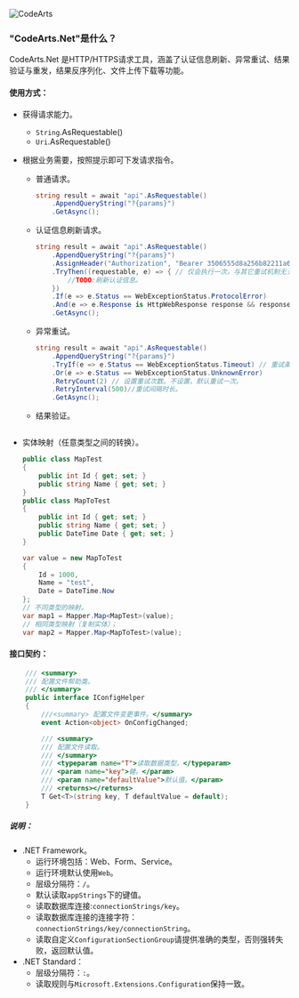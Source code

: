 ![CodeArts](http://oss.jschar.com/codearts.png 'Logo')

### "CodeArts.Net"是什么？

CodeArts.Net 是HTTP/HTTPS请求工具，涵盖了认证信息刷新、异常重试、结果验证与重发，结果反序列化、文件上传下载等功能。

#### 使用方式：

* 获得请求能力。

  - `String`.AsRequestable()
  - `Uri`.AsRequestable()

* 根据业务需要，按照提示即可下发请求指令。

  - 普通请求。

    ```c#
    string result = await "api".AsRequestable()
        .AppendQueryString("?{params}")
        .GetAsync();
    ```

  - 认证信息刷新请求。

    ```c#
    string result = await "api".AsRequestable()
        .AppendQueryString("?{params}")
        .AssignHeader("Authorization", "Bearer 3506555d8a256b82211a62305b6dx317")
        .TryThen((requestable, e) => { // 仅会执行一次，与其它重试机制无关。
            //TODO:刷新认证信息。
        })
        .If(e => e.Status == WebExceptionStatus.ProtocolError)
        .And(e => e.Response is HttpWebResponse response && response.StatusCode == HttpStatusCode.Unauthorized)
        .GetAsync();
    ```

  - 异常重试。

    ```c#
    string result = await "api".AsRequestable()
        .AppendQueryString("?{params}")
        .TryIf(e => e.Status == WebExceptionStatus.Timeout) // 重试条件。
        .Or(e => e.Status == WebExceptionStatus.UnknownError)
        .RetryCount(2) // 设置重试次数。不设置，默认重试一次。
        .RetryInterval(500)//重试间隔时长。
        .GetAsync();
    ```

    

  - 结果验证。

    ```c#
    ```

    

  

* 实体映射（任意类型之间的转换）。

  ``` c#
  public class MapTest
  {
      public int Id { get; set; }
      public string Name { get; set; }
  }
  public class MapToTest
  {
      public int Id { get; set; }
      public string Name { get; set; }
      public DateTime Date { get; set; }
  }
  
  var value = new MapToTest
  {
      Id = 1000,
      Name = "test",
      Date = DateTime.Now
  };
  // 不同类型的映射。
  var map1 = Mapper.Map<MapTest>(value);
  // 相同类型映射（复制实体）；
  var map2 = Mapper.Map<MapToTest>(value);
  ```

#### 接口契约：

```c#
    /// <summary>
    /// 配置文件帮助类。
    /// </summary>
    public interface IConfigHelper
    {
        ///<summary> 配置文件变更事件。</summary>
        event Action<object> OnConfigChanged;

        /// <summary>
        /// 配置文件读取。
        /// </summary>
        /// <typeparam name="T">读取数据类型。</typeparam>
        /// <param name="key">健。</param>
        /// <param name="defaultValue">默认值。</param>
        /// <returns></returns>
        T Get<T>(string key, T defaultValue = default);
    }
```

##### 说明：

* .NET Framework。
  - 运行环境包括：Web、Form、Service。
  - 运行环境默认使用`Web`。
  - 层级分隔符：`/`。
  - 默认读取`appStrings`下的键值。
  - 读取数据库连接:`connectionStrings/key`。
  - 读取数据库连接的连接字符：`connectionStrings/key/connectionString`。
  - 读取自定义`ConfigurationSectionGroup`请提供准确的类型，否则强转失败，返回默认值。
* .NET Standard：
  - 层级分隔符：`:`。
  - 读取规则与`Microsoft.Extensions.Configuration`保持一致。